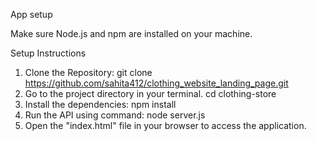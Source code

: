 App setup

Make sure Node.js and npm are installed on your machine.

Setup Instructions
1. Clone the Repository:
    git clone https://github.com/sahita412/clothing_website_landing_page.git
2. Go to the project directory in your terminal.
    cd clothing-store
3. Install the dependencies: 
    npm install
4. Run the API using command: 
    node server.js
5. Open the "index.html" file in your browser to access the application.